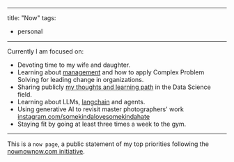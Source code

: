 

---
title: "Now"
tags:
- personal
---

Currently I am focused on:
- Devoting time to my wife and daughter.
- Learning about [management](https://pelayoarbues.github.io/tags/management) and how to apply Complex Problem Solving for leading change in organizations.
- Sharing publicly [my thoughts and learning path](digital-garden.md) in the Data Science field. 
- Learning about LLMs, [langchain](https://python.langchain.com/en/latest/index.html) and agents. 
- Using generative AI to revisit master photographers' work [instagram.com/somekindalovesomekindahate](https://www.instagram.com/somekindalovesomekindahate/)
- Staying fit by going at least three times a week to the gym.

---
This is a `now page`, a public statement of my top priorities following the [nownownow.com initiative](https://nownownow.com/about). 